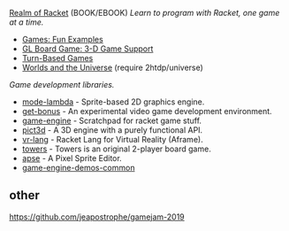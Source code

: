 [Realm of Racket](https://www.realmofracket.com) (BOOK/EBOOK)
_Learn to program with Racket, one game at a time._

* [Games: Fun Examples](https://docs.racket-lang.org/games/index.html)
* [GL Board Game: 3-D Game Support](https://docs.racket-lang.org/gl-board-game/index.html)
* [Turn-Based Games](https://docs.racket-lang.org/turn-based-game/index.html)
* [Worlds and the Universe](https://docs.racket-lang.org/teachpack/2htdpuniverse.html) (require 2htdp/universe)

*Game development libraries.*

* [mode-lambda](https://github.com/jeapostrophe/mode-lambda) - Sprite-based 2D graphics engine.
* [get-bonus](https://github.com/get-bonus/get-bonus) - An experimental video game development environment.
* [game-engine](https://github.com/srfoster/game-engine) - Scratchpad for racket game stuff.
* [pict3d](https://github.com/jeapostrophe/pict3d) - A 3D engine with a purely functional API.
* [vr-lang](https://github.com/thoughtstem/vr-lang) - Racket Lang for Virtual Reality (Aframe).
* [towers](https://github.com/Metaxal/towers) - Towers is an original 2-player board game.
* [apse](https://github.com/jeapostrophe/apse) - A Pixel Sprite Editor.
* [game-engine-demos-common](https://pkgs.racket-lang.org/package/game-engine-demos-common)

## other

<https://github.com/jeapostrophe/gamejam-2019>

